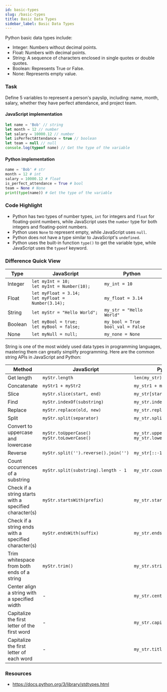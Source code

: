 ```yaml
---
id: basic-types
slug: /basic-types
title: Basic Data Types
sidebar_label: Basic Data Types
---
```


Python basic data types include:

- Integer: Numbers without decimal points.
- Float: Numbers with decimal points.
- String: A sequence of characters enclosed in single quotes or double quotes.
- Boolean: Represents True or False.
- None: Represents empty value.

### Task

Define 5 variables to represent a person's payslip, including: name, month, salary, whether they have perfect attendance, and project team.

#### JavaScript implementation

```javascript
let name = 'Bob' // string
let month = 12 // number
let salary = 10000.12 // number
let isPerfectAttendance = true // boolean
let team = null // null
console.log(typeof name) // Get the type of the variable
```

#### Python implementation

```python
name = 'Bob' # str
month = 12 # int
salary = 10000.12 # float
is_perfect_attendance = True # bool
team = None # None
print(type(name)) # Get the type of the variable
```

### Code Highlight
 - Python has two types of number types, `int` for integers and `float` for floating-point numbers, while JavaScript uses the `number` type for both integers and floating-point numbers.
 - Python uses `None` to represent empty, while JavaScript uses `null`.
 - Python does not have a type similar to JavaScript's `undefined`.
 - Python uses the built-in function `type()` to get the variable type, while JavaScript uses the `typeof` keyword.

### Difference Quick View
| Type | JavaScript | Python |
|---------|------------|--------|
| Integer | `let myInt = 10;`<br />`let myInt = Number(10);` | `my_int = 10` |
| Float | `let myFloat = 3.14;`<br />`let myFloat = Number(3.14);` | `my_float = 3.14` |
| String | `let myStr = "Hello World";` | `my_str = "Hello World"` |
| Boolean | `let myBool = true;`<br />`let myBool = false;` | `my_bool = True`<br />`bool_val = False` |
| None | `let myNull = null;` | `my_none = None` |

String is one of the most widely used data types in programming languages, mastering them can greatly simplify programming. Here are the common string APIs in JavaScript and Python:

| Method         | JavaScript                     | Python                           |
|--------------|--------------------------------|----------------------------------|
| Get length   | `myStr.length`                   | `len(my_str)`                       |
| Concatenate   | `myStr1 + myStr2`                  | `my_str1 + my_str2`                    |
| Slice   | `myStr.slice(start, end)`        | `my_str[start:end]`                 |
| Find   | `myStr.indexOf(substring)`       | `my_str.index(substring)`           |
| Replace   | `myStr.replace(old, new)`        | `my_str.replace(old, new)`          |
| Split   | `myStr.split(separator)`         | `my_str.split(separator)`           |
| Convert to uppercase and lowercase | `myStr.toUpperCase()`<br />`myStr.toLowerCase()` | `my_str.upper()`<br />`my_str.lower()` |
| Reverse	| `myStr.split('').reverse().join('')`	| `my_str[::-1]` |
| Count occurrences of a substring |	`myStr.split(substring).length - 1`	| `my_str.count(substring)` |
| Check if a string starts with a specified character(s) |	`myStr.startsWith(prefix)`	| `my_str.startswith(prefix)` |
| Check if a string ends with a specified character(s) | `myStr.endsWith(suffix)` | `my_str.endswith(suffix)` |
| Trim whitespace from both ends of a string | `myStr.trim()`	| `my_str.strip()` |
| Center align a string with a specified width |	-	| `my_str.center(width)` |
| Capitalize the first letter of the first word |	-	| `my_str.capitalize()` |
| Capitalize the first letter of each word |	-	| `my_str.title()` |

### Resources
- https://docs.python.org/3/library/stdtypes.html

